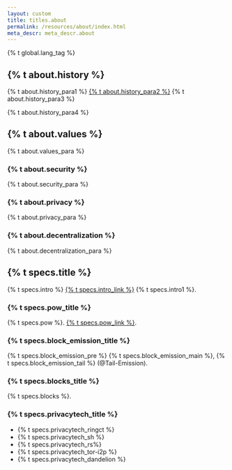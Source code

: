 ```yaml
---
layout: custom
title: titles.about
permalink: /resources/about/index.html
meta_descr: meta_descr.about
---
```


{% t global.lang_tag %}
<div class="about-monero">
    <section class="container">
        <div class="row">
            <!-- left two-thirds block-->
            <div class="full col-xs-12">
                <div class="info-block text-adapt">
                    <div class="row center-xs">
                        <div class="col">
                            <h2>{% t about.history %}</h2>
                        </div>
                    </div>
                    <div>
                        <p>{% t about.history_para1 %} <a href="https://bitcointalk.org/index.php?topic=563821.0" target="_blank">{% t about.history_para2 %}</a> {% t about.history_para3 %}</p>
                        <p>{% t about.history_para4 %}</p>
                    </div>
                </div>
            </div>
            <!-- end right one-third block-->
        </div>
        <div class="row">
            <!-- left two-thirds block-->
            <div class="full col-xs-12">
                <div class="info-block text-adapt">
                    <div class="row center-xs">
                        <div class="col">
                            <h2>{% t about.values %}</h2>
                        </div>
                    </div>
                    <div>
                        <p>{% t about.values_para %}</p>
                        <h3>{% t about.security %}</h3>
                        <p>{% t about.security_para %}</p>
                        <h3>{% t about.privacy %}</h3>
                        <p>{% t about.privacy_para %}</p>
                        <h3>{% t about.decentralization %}</h3>
                        <p>{% t about.decentralization_para %}</p>
                    </div>
                </div>
            </div>
            <!-- end right one-third block-->
        </div>
        <div class="row">
            <!-- 'Technical info' block -->
            <div class="full col-xs-12">
                <div class="info-block text-adapt">
                    <div class="row center-xs">
                        <div class="col">
                            <h2>{% t specs.title %}</h2>
                        </div>
                    </div>
                    <div>
                        <p>{% t specs.intro %} <a href="{{ site.baseurl }}/library/">{% t specs.intro_link %}</a> {% t specs.intro1 %}.</p>
                            <h3>{% t specs.pow_title %}</h3>
                                <p>{% t specs.pow %}. <a href="https://github.com/tevador/randomx" target="_blank">{% t specs.pow_link %}</a>.</p>
                            <h3>{% t specs.block_emission_title %}</h3>
                                <p>{% t specs.block_emission_pre %} {% t specs.block_emission_main %}, {% t specs.block_emission_tail %} (@Tail-Emission).</p>
                            <h3>{% t specs.blocks_title %}</h3>
                                <p>{% t specs.blocks %}.</p>
                            <h3>{% t specs.privacytech_title %}</h3>
                                <ul>
                                    <li>{% t specs.privacytech_ringct %}</li>
                                    <li>{% t specs.privacytech_sh %}</li>
                                    <li>{% t specs.privacytech_rs%}</li>
                                    <li>{% t specs.privacytech_tor-i2p %}</li>
                                    <li>{% t specs.privacytech_dandelion %}</li>
                                </ul>
                    </div>
                </div>
            </div>
            <!-- End 'Technical info' block -->    
        </div>
    </section>
</div>
